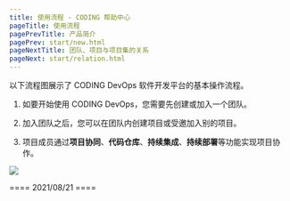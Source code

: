 ```yaml
---
title: 使用流程 - CODING 帮助中心
pageTitle: 使用流程
pagePrevTitle: 产品简介
pagePrev: start/new.html
pageNextTitle: 团队、项目与项目集的关系
pageNext: start/relation.html
---
```


以下流程图展示了 CODING DevOps 软件开发平台的基本操作流程。

1.  如要开始使用 CODING DevOps，您需要先创建或加入一个团队。
2.  加入团队之后，您可以在团队内创建项目或受邀加入别的项目。

3.  项目成员通过**项目协同**、**代码仓库**、**持续集成**、**持续部署**等功能实现项目协作。

![](https://help-assets.codehub.cn/enterprise/20210806094736.png)

==== 2021/08/21 ====
